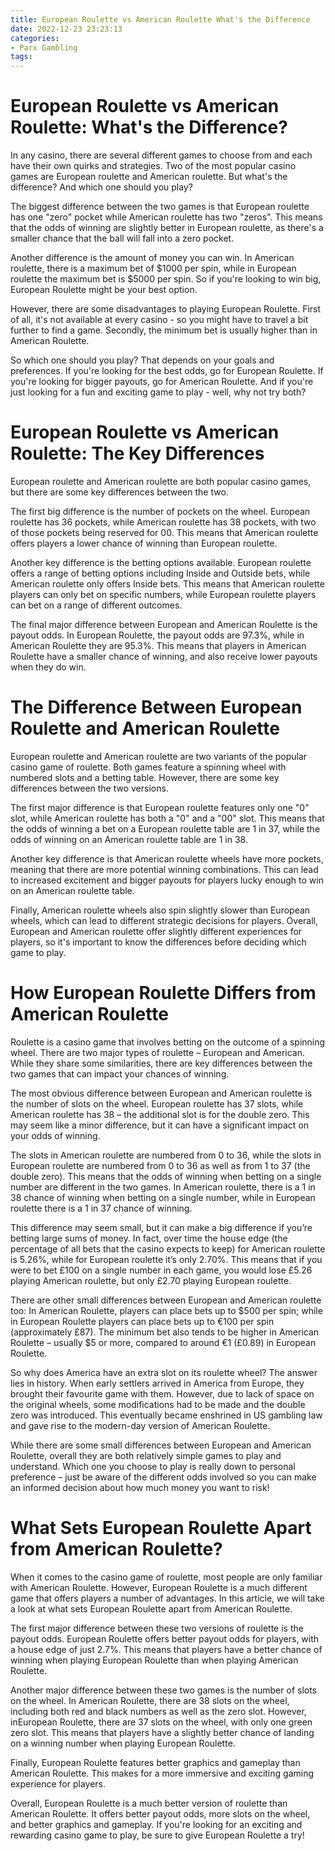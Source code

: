 ```yaml
---
title: European Roulette vs American Roulette What's the Difference
date: 2022-12-23 23:23:13
categories:
- Parx Gambling
tags:
---
```



#  European Roulette vs American Roulette: What's the Difference?

In any casino, there are several different games to choose from and each have their own quirks and strategies. Two of the most popular casino games are European roulette and American roulette. But what's the difference? And which one should you play?

The biggest difference between the two games is that European roulette has one "zero" pocket while American roulette has two "zeros". This means that the odds of winning are slightly better in European roulette, as there's a smaller chance that the ball will fall into a zero pocket.

Another difference is the amount of money you can win. In American roulette, there is a maximum bet of $1000 per spin, while in European roulette the maximum bet is $5000 per spin. So if you're looking to win big, European Roulette might be your best option.

However, there are some disadvantages to playing European Roulette. First of all, it's not available at every casino - so you might have to travel a bit further to find a game. Secondly, the minimum bet is usually higher than in American Roulette.

So which one should you play? That depends on your goals and preferences. If you're looking for the best odds, go for European Roulette. If you're looking for bigger payouts, go for American Roulette. And if you're just looking for a fun and exciting game to play - well, why not try both?

#  European Roulette vs American Roulette: The Key Differences

European roulette and American roulette are both popular casino games, but there are some key differences between the two.

The first big difference is the number of pockets on the wheel. European roulette has 36 pockets, while American roulette has 38 pockets, with two of those pockets being reserved for 00. This means that American roulette offers players a lower chance of winning than European roulette.

Another key difference is the betting options available. European roulette offers a range of betting options including Inside and Outside bets, while American roulette only offers Inside bets. This means that American roulette players can only bet on specific numbers, while European roulette players can bet on a range of different outcomes.

The final major difference between European and American Roulette is the payout odds. In European Roulette, the payout odds are 97.3%, while in American Roulette they are 95.3%. This means that players in American Roulette have a smaller chance of winning, and also receive lower payouts when they do win.

#  The Difference Between European Roulette and American Roulette

European roulette and American roulette are two variants of the popular casino game of roulette. Both games feature a spinning wheel with numbered slots and a betting table. However, there are some key differences between the two versions.

The first major difference is that European roulette features only one "0" slot, while American roulette has both a "0" and a "00" slot. This means that the odds of winning a bet on a European roulette table are 1 in 37, while the odds of winning on an American roulette table are 1 in 38.

Another key difference is that American roulette wheels have more pockets, meaning that there are more potential winning combinations. This can lead to increased excitement and bigger payouts for players lucky enough to win on an American roulette table.

Finally, American roulette wheels also spin slightly slower than European wheels, which can lead to different strategic decisions for players. Overall, European and American roulette offer slightly different experiences for players, so it's important to know the differences before deciding which game to play.

#  How European Roulette Differs from American Roulette

Roulette is a casino game that involves betting on the outcome of a spinning wheel. There are two major types of roulette – European and American. While they share some similarities, there are key differences between the two games that can impact your chances of winning.

The most obvious difference between European and American roulette is the number of slots on the wheel. European roulette has 37 slots, while American roulette has 38 – the additional slot is for the double zero. This may seem like a minor difference, but it can have a significant impact on your odds of winning.

The slots in American roulette are numbered from 0 to 36, while the slots in European roulette are numbered from 0 to 36 as well as from 1 to 37 (the double zero). This means that the odds of winning when betting on a single number are different in the two games. In American roulette, there is a 1 in 38 chance of winning when betting on a single number, while in European roulette there is a 1 in 37 chance of winning.

This difference may seem small, but it can make a big difference if you’re betting large sums of money. In fact, over time the house edge (the percentage of all bets that the casino expects to keep) for American roulette is 5.26%, while for European roulette it’s only 2.70%. This means that if you were to bet £100 on a single number in each game, you would lose £5.26 playing American roulette, but only £2.70 playing European roulette.

There are other small differences between European and American roulette too: In American Roulette, players can place bets up to $500 per spin; while in European Roulette players can place bets up to €100 per spin (approximately £87). The minimum bet also tends to be higher in American Roulette – usually $5 or more, compared to around €1 (£0.89) in European Roulette.

So why does America have an extra slot on its roulette wheel? The answer lies in history. When early settlers arrived in America from Europe, they brought their favourite game with them. However, due to lack of space on the original wheels, some modifications had to be made and the double zero was introduced. This eventually became enshrined in US gambling law and gave rise to the modern-day version of American Roulette.

While there are some small differences between European and American Roulette, overall they are both relatively simple games to play and understand. Which one you choose to play is really down to personal preference – just be aware of the different odds involved so you can make an informed decision about how much money you want to risk!

#  What Sets European Roulette Apart from American Roulette?

When it comes to the casino game of roulette, most people are only familiar with American Roulette. However, European Roulette is a much different game that offers players a number of advantages. In this article, we will take a look at what sets European Roulette apart from American Roulette.

The first major difference between these two versions of roulette is the payout odds. European Roulette offers better payout odds for players, with a house edge of just 2.7%. This means that players have a better chance of winning when playing European Roulette than when playing American Roulette.

Another major difference between these two games is the number of slots on the wheel. In American Roulette, there are 38 slots on the wheel, including both red and black numbers as well as the zero slot. However, inEuropean Roulette, there are 37 slots on the wheel, with only one green zero slot. This means that players have a slightly better chance of landing on a winning number when playing European Roulette.

Finally, European Roulette features better graphics and gameplay than American Roulette. This makes for a more immersive and exciting gaming experience for players.

Overall, European Roulette is a much better version of roulette than American Roulette. It offers better payout odds, more slots on the wheel, and better graphics and gameplay. If you're looking for an exciting and rewarding casino game to play, be sure to give European Roulette a try!